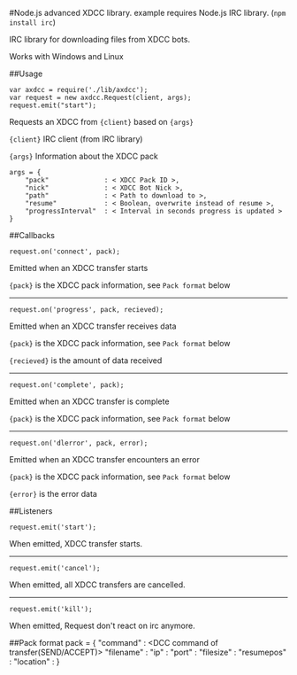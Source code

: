 #Node.js advanced XDCC library.
example requires Node.js IRC library. (`npm install irc`)

IRC library for downloading files from XDCC bots.

Works with Windows and Linux

##Usage

    var axdcc = require('./lib/axdcc');
    var request = new axdcc.Request(client, args);
    request.emit("start");

Requests an XDCC from `{client}` based on `{args}`

`{client}` IRC client (from IRC library)

`{args}` Information about the XDCC pack
    
    args = {
        "pack"              : < XDCC Pack ID >,
        "nick"              : < XDCC Bot Nick >,
        "path"              : < Path to download to >,
        "resume"            : < Boolean, overwrite instead of resume >,
        "progressInterval"  : < Interval in seconds progress is updated >
    }

##Callbacks

    request.on('connect', pack);
Emitted when an XDCC transfer starts

`{pack}`      is the XDCC pack information, see `Pack format` below

-------

    request.on('progress', pack, recieved);
Emitted when an XDCC transfer receives data

`{pack}`      is the XDCC pack information, see `Pack format` below

`{recieved}`  is the amount of data received
 
-------
 
    request.on('complete', pack);
Emitted when an XDCC transfer is complete

`{pack}`      is the XDCC pack information, see `Pack format` below

-------

    request.on('dlerror', pack, error);
Emitted when an XDCC transfer encounters an error

`{pack}`      is the XDCC pack information, see `Pack format` below

`{error}`     is the error data
 
##Listeners

    request.emit('start');
When emitted, XDCC transfer starts.

-------

    request.emit('cancel');
When emitted, all XDCC transfers are cancelled.

-------

    request.emit('kill');
When emitted, Request don't react on irc anymore.

##Pack format
    pack = {
        "command"   : <DCC command of transfer(SEND/ACCEPT)>
        "filename"  : <Name of file being transferred>
        "ip"        : <IP of file sender>
        "port"      : <Port of file sender>
        "filesize"  : <Size of file being transferred>
        "resumepos" : <Resume position of the file>
        "location"  : <Path to download to>
    }